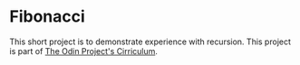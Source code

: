 # Fibonacci

This short project is to demonstrate experience with recursion. This project is part of [The Odin Project's Cirriculum](http://www.theodinproject.com/courses/ruby-programming/lessons/recursion?ref=lnav).
